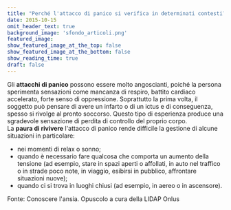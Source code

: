 ```yaml
---
title: "Perché l'attacco di panico si verifica in determinati contesti?"
date: 2015-10-15
omit_header_text: true
background_image: 'sfondo_articoli.png'
featured_image: 
show_featured_image_at_the_top: false
show_featured_image_at_the_bottom: false
show_reading_time: true
draft: false
---
```


Gli **attacchi di panico** possono essere molto angoscianti, poiché la persona
sperimenta sensazioni come mancanza di respiro, battito cardiaco accelerato,
forte senso di oppressione. Soprattutto la prima volta, il soggetto può
pensare di avere un infarto o di un ictus e di conseguenza, spesso si rivolge
al pronto soccorso. Questo tipo di esperienza produce una sgradevole
sensazione di perdita di controllo del proprio corpo.  
La **paura di rivivere** l'attacco di panico rende difficile la gestione di
alcune situazioni in particolare:

  * nei momenti di relax o sonno;
  * quando è necessario fare qualcosa che comporta un aumento della tensione (ad esempio, stare in spazi aperti o affollati, in auto nel traffico o in strade poco note, in viaggio, esibirsi in pubblico, affrontare situazioni nuove);
  * quando ci si trova in luoghi chiusi (ad esempio, in aereo o in ascensore).

  
Fonte: Conoscere l'ansia. Opuscolo a cura della LIDAP Onlus

